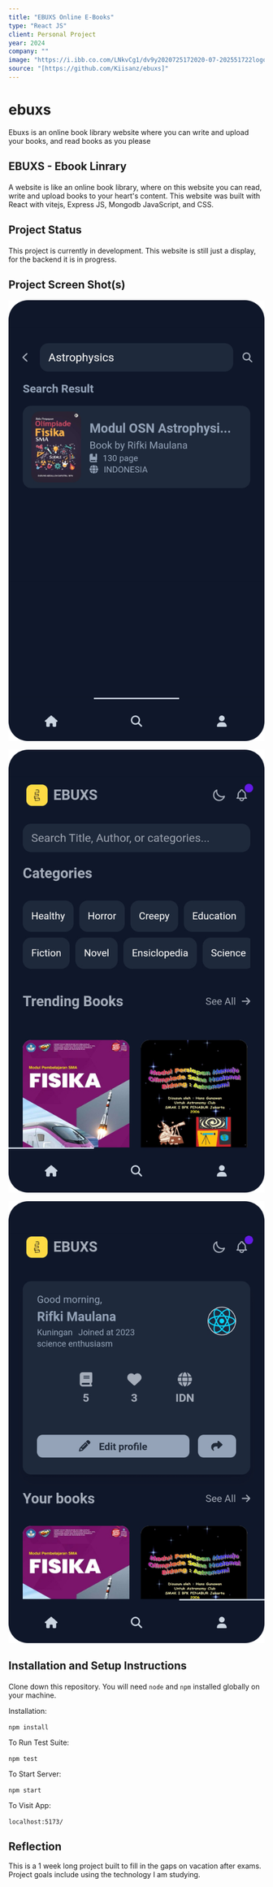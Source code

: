 ```yaml
---
title: "EBUXS Online E-Books"
type: "React JS"
client: Personal Project
year: 2024
company: ""
image: "https://i.ibb.co.com/LNkvCg1/dv9y2020725172020-07-202551722logo-ground-E-BOOK.jpg"
source: "[https://github.com/Kiisanz/ebuxs]"
---
```


# ebuxs

Ebuxs is an online book library website where you can write and upload your books, and read books as you please

## EBUXS - Ebook Linrary

####

A website is like an online book library, where on this website you can read, write and upload books to your heart's content. This website was built with React with vitejs, Express JS, Mongodb JavaScript, and CSS.

## Project Status

####

This project is currently in development. This website is still just a display, for the backend it is in progress.

## Project Screen Shot(s)

![project shots 1](https://github.com/Kiisanz/ebuxs/blob/main/src/project-progress/Screenshot_20230710-072354-picsay.png?raw=true)

![project shots 2](https://github.com/Kiisanz/ebuxs/blob/main/src/project-progress/Screenshot_20230710-072644-picsay.png?raw=true)

![project shots 3](https://github.com/Kiisanz/ebuxs/blob/main/src/project-progress/Screenshot_20230710-073143-picsay.png?raw=true)

## Installation and Setup Instructions

####

Clone down this repository. You will need `node` and `npm` installed globally on your machine.

Installation:

`npm install`

To Run Test Suite:

`npm test`

To Start Server:

`npm start`

To Visit App:

`localhost:5173/`

## Reflection

This is a 1 week long project built to fill in the gaps on vacation after exams. Project goals include using the technology I am studying.
